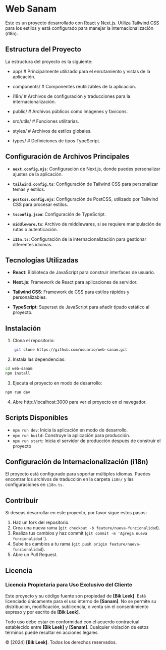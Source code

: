 
# Web Sanam

Este es un proyecto desarrollado con [React](https://reactjs.org/) y [Next.js](https://nextjs.org/). Utiliza [Tailwind CSS](https://tailwindcss.com/) para los estilos y está configurado para manejar la internacionalización (i18n).
  
## Estructura del Proyecto

  
La estructura del proyecto es la siguiente: 

 - app/ # Principalmente utilizado para el enrutamiento y vistas de la
   aplicación.
 - components/ # Componentes reutilizables de la aplicación.
   
 - i18n/ # Archivos de configuración y traducciones para la
   internacionalización.
   
 - public/ # Archivos públicos como imágenes y favicons.
   
 - src/utils/ # Funciones utilitarias.
   
 - styles/ # Archivos de estilos globales.
   
 - types/ # Definiciones de tipos TypeScript.

## Configuración de Archivos Principales
- **`next.config.mjs`**: Configuración de Next.js, donde puedes personalizar ajustes de la aplicación.

- **`tailwind.config.ts`**: Configuración de Tailwind CSS para personalizar temas y estilos.

- **`postcss.config.mjs`**: Configuración de PostCSS, utilizado por Tailwind CSS para procesar estilos.

- **`tsconfig.json`**: Configuración de TypeScript.

- **`middleware.ts`**: Archivo de middlewares, si se requiere manipulación de rutas o autenticación.

- **`i18n.ts`**: Configuración de la internacionalización para gestionar diferentes idiomas.

## Tecnologías Utilizadas

- **React**: Biblioteca de JavaScript para construir interfaces de usuario.

- **Next.js**: Framework de React para aplicaciones de servidor.

- **Tailwind CSS**: Framework de CSS para estilos rápidos y personalizables.

- **TypeScript**: Superset de JavaScript para añadir tipado estático al proyecto.

## Instalación

1. Clona el repositorio:
```bash
    git clone https://github.com/usuario/web-sanam.git 
```
2. Instala las dependencias:
```bash
cd web-sanam
npm install
```
3. Ejecuta el proyecto en modo de desarrollo:
```bash
npm run dev
```
4. Abre http://localhost:3000 para ver el proyecto en el navegador.

## Scripts Disponibles

-   `npm run dev`: Inicia la aplicación en modo de desarrollo.
-   `npm run build`: Construye la aplicación para producción.
-   `npm run start`: Inicia el servidor de producción después de construir el proyecto

## Configuración de Internacionalización (i18n)

El proyecto está configurado para soportar múltiples idiomas. Puedes encontrar los archivos de traducción en la carpeta `i18n/` y las configuraciones en `i18n.ts`.

## Contribuir

Si deseas desarrollar en este proyecto, por favor sigue estos pasos:

1.  Haz un fork del repositorio.
2.  Crea una nueva rama (`git checkout -b feature/nueva-funcionalidad`).
3.  Realiza tus cambios y haz commit (`git commit -m 'Agrega nueva funcionalidad'`).
4.  Sube los cambios a tu rama (`git push origin feature/nueva-funcionalidad`).
5.  Abre un Pull Request.

## Licencia

### Licencia Propietaria para Uso Exclusivo del Cliente

Este proyecto y su código fuente son propiedad de **[Bik Leek]**. Está licenciado únicamente para el uso interno de **[Sanam]**. No se permite su distribución, modificación, sublicencia, o venta sin el consentimiento expreso y por escrito de **[Bik Leek]**.

Todo uso debe estar en conformidad con el acuerdo contractual establecido entre **[Bik Leek]** y **[Sanam]**. 
Cualquier violación de estos términos puede resultar en acciones legales.

© [2024] **[Bik Leek]**. Todos los derechos reservados.
